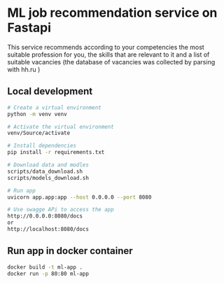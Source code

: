 # ML job recommendation service on Fastapi

This service recommends according to your competencies the most suitable profession for you, the skills that are relevant to it and a list of suitable vacancies (the database of vacancies was collected by parsing with hh.ru )

## Local development

```bash
# Create a virtual environment
python -m venv venv

# Activate the virtual environment
venv/Source/activate

# Install dependencies
pip install -r requirements.txt

# Download data and modles
scripts/data_download.sh
scripts/models_download.sh

# Run app
uvicorn app.app:app --host 0.0.0.0 --port 8080

# Use swagge APi to access the app
http://0.0.0.0:8080/docs
or 
http://localhost:8080/docs
```

## Run app in docker container

```bash
docker build -t ml-app .
docker run -p 80:80 ml-app
```
